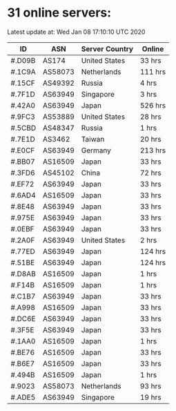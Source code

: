# 31 online servers:

Latest update at: Wed Jan 08 17:10:10 UTC 2020

| ID | ASN | Server Country | Online |
| -- | --- | -------------- | ------ |
| #.D09B | AS174 | United States | 33 hrs |
| #.1C9A | AS58073 | Netherlands | 111 hrs |
| #.15CF | AS49392 | Russia | 4 hrs |
| #.7F1D | AS63949 | Singapore | 3 hrs |
| #.42A0 | AS63949 | Japan | 526 hrs |
| #.9FC3 | AS53889 | United States | 28 hrs |
| #.5CBD | AS48347 | Russia | 1 hrs |
| #.7E1D | AS3462 | Taiwan | 20 hrs |
| #.E0CF | AS63949 | Germany | 213 hrs |
| #.BB07 | AS16509 | Japan | 33 hrs |
| #.3FD6 | AS45102 | China | 72 hrs |
| #.EF72 | AS63949 | Japan | 33 hrs |
| #.6AD4 | AS16509 | Japan | 33 hrs |
| #.8E48 | AS63949 | Japan | 33 hrs |
| #.975E | AS63949 | Japan | 33 hrs |
| #.0EBF | AS63949 | Japan | 33 hrs |
| #.2A0F | AS63949 | United States | 2 hrs |
| #.77ED | AS63949 | Japan | 124 hrs |
| #.51BE | AS63949 | Japan | 124 hrs |
| #.D8AB | AS16509 | Japan | 1 hrs |
| #.F14B | AS16509 | Japan | 1 hrs |
| #.C1B7 | AS63949 | Japan | 33 hrs |
| #.A998 | AS16509 | Japan | 33 hrs |
| #.DC6E | AS63949 | Japan | 33 hrs |
| #.3F5E | AS63949 | Japan | 33 hrs |
| #.1AA0 | AS16509 | Japan | 1 hrs |
| #.BE76 | AS16509 | Japan | 33 hrs |
| #.B6E7 | AS16509 | Japan | 33 hrs |
| #.494B | AS16509 | Japan | 1 hrs |
| #.9023 | AS58073 | Netherlands | 93 hrs |
| #.ADE5 | AS63949 | Singapore | 19 hrs |

